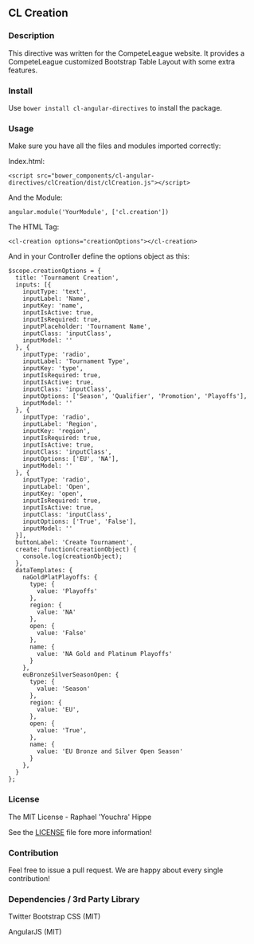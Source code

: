 ## CL Creation

### Description

This directive was written for the CompeteLeague website. It provides a CompeteLeague
customized Bootstrap Table Layout with some extra features.

### Install

Use `bower install cl-angular-directives` to install the package.

### Usage

Make sure you have all the files and modules imported correctly:

Index.html:

    <script src="bower_components/cl-angular-directives/clCreation/dist/clCreation.js"></script>

And the Module:

    angular.module('YourModule', ['cl.creation'])

The HTML Tag:

    <cl-creation options="creationOptions"></cl-creation>

And in your Controller define the options object as this:

    $scope.creationOptions = {
      title: 'Tournament Creation',
      inputs: [{
        inputType: 'text',
        inputLabel: 'Name',
        inputKey: 'name',
        inputIsActive: true,
        inputIsRequired: true,
        inputPlaceholder: 'Tournament Name',
        inputClass: 'inputClass',
        inputModel: ''
      }, {
        inputType: 'radio',
        inputLabel: 'Tournament Type',
        inputKey: 'type',
        inputIsRequired: true,
        inputIsActive: true,
        inputClass: 'inputClass',
        inputOptions: ['Season', 'Qualifier', 'Promotion', 'Playoffs'],
        inputModel: ''
      }, {
        inputType: 'radio',
        inputLabel: 'Region',
        inputKey: 'region',
        inputIsRequired: true,
        inputIsActive: true,
        inputClass: 'inputClass',
        inputOptions: ['EU', 'NA'],
        inputModel: ''
      }, {
        inputType: 'radio',
        inputLabel: 'Open',
        inputKey: 'open',
        inputIsRequired: true,
        inputIsActive: true,
        inputClass: 'inputClass',
        inputOptions: ['True', 'False'],
        inputModel: ''
      }],
      buttonLabel: 'Create Tournament',
      create: function(creationObject) {
        console.log(creationObject);
      },
      dataTemplates: {
        naGoldPlatPlayoffs: {
          type: {
            value: 'Playoffs'
          },
          region: {
            value: 'NA'
          },
          open: {
            value: 'False'
          },
          name: {
            value: 'NA Gold and Platinum Playoffs'
          }
        },
        euBronzeSilverSeasonOpen: {
          type: {
            value: 'Season'
          },
          region: {
            value: 'EU',
          },
          open: {
            value: 'True',
          },
          name: {
            value: 'EU Bronze and Silver Open Season'
          }
        },
      }
    };


### License

The MIT License - Raphael 'Youchra' Hippe

See the [LICENSE](https://github.com/CompeteLeague/clAngularDirectives/blob/master/LICENSE.md) file fore more information!

### Contribution

Feel free to issue a pull request. We are happy about every single contribution!

### Dependencies / 3rd Party Library

Twitter Bootstrap CSS (MIT)

AngularJS (MIT)
